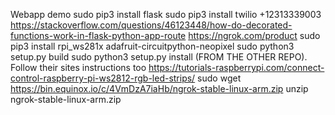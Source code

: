 Webapp demo
sudo pip3 install flask
sudo pip3 install twilio
+12313339003
https://stackoverflow.com/questions/46123448/how-do-decorated-functions-work-in-flask-python-app-route
https://ngrok.com/product
sudo pip3 install rpi_ws281x adafruit-circuitpython-neopixel
sudo python3 setup.py build
sudo python3 setup.py install (FROM THE OTHER REPO). Follow their sites instructions too
https://tutorials-raspberrypi.com/connect-control-raspberry-pi-ws2812-rgb-led-strips/
sudo wget https://bin.equinox.io/c/4VmDzA7iaHb/ngrok-stable-linux-arm.zip
unzip ngrok-stable-linux-arm.zip

